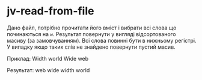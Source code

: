 # jv-read-from-file
Дано файл, потрібно прочитати його вміст і вибрати всі слова що починаються на `w`.
Результат повернути у вигляді відсортованого масиву (за замовчуванням). Всі слова повинні
бути в нижньому регістрі. У випадку якщо таких слів не знайдено повернути пустий масив.

Приклад: Width world Wide web

Результат: web wide width world

